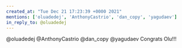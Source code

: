 ```yaml
---
created_at: "Tue Dec 21 17:23:39 +0000 2021"
mentions: ['oluadedej', 'AnthonyCastrio', 'dan_copy', 'yagudaev']
in_reply_to: @oluadedej
---
```


@oluadedej @AnthonyCastrio @dan_copy @yagudaev Congrats Olu!!!